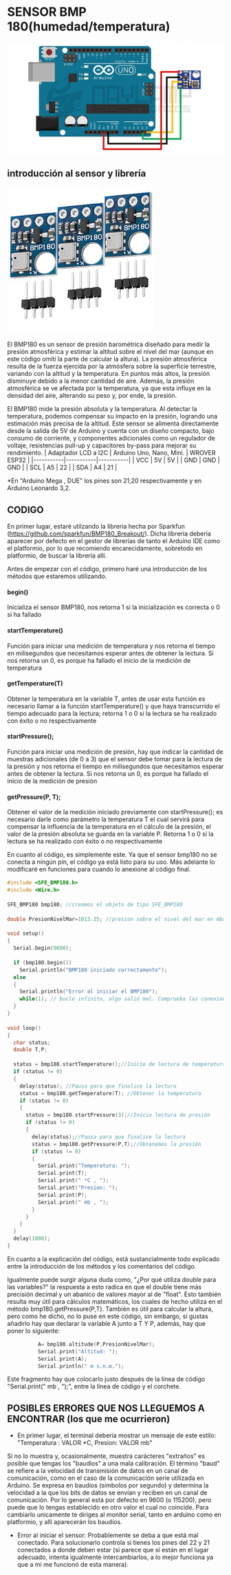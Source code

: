 # SENSOR BMP 180(humedad/temperatura)
![conexionsensor](ImagenesT/4317large.jpg)
## introducción al sensor y librería
![bmp180](ImagenesT/bmp180.jpg)


El BMP180 es un sensor de presión barométrica diseñado para medir la presión atmosférica y estimar la altitud sobre el nivel del mar (aunque en este código omití la parte de calcular la altura). La presión atmosférica resulta de la fuerza ejercida por la atmósfera sobre la superficie terrestre, variando con la altitud y la temperatura. En puntos más altos, la presión disminuye debido a la menor cantidad de aire. Además, la presión atmosférica se ve afectada por la temperatura, ya que esta influye en la densidad del aire, alterando su peso y, por ende, la presión.

El BMP180 mide la presión absoluta y la temperatura. Al detectar la temperatura, podemos compensar su impacto en la presión, logrando una estimación más precisa de la altitud. Este sensor se alimenta directamente desde la salida de 5V de Arduino y cuenta con un diseño compacto, bajo consumo de corriente, y componentes adicionales como un regulador de voltaje, resistencias pull-up y capacitores by-pass para mejorar su rendimiento.
| Adaptador LCD a I2C | Arduino Uno, Nano, Mini. | WROVER ESP32 |
|-----------|-----------|-----------|
| VCC | 5V | 5V |
| GND | GND | GND |
| SCL | A5 | 22 |
| SDA | A4 | 21 |

*En "Arduino Mega , DUE" los pines son 21,20 respectivamente y en Arduino Leonardo 3,2.

## CODIGO

En primer lugar, estaré utilzando la libreria hecha por Sparkfun (https://github.com/sparkfun/BMP180_Breakout/). Dicha libreria debería aparecer por defecto en el gestor de librerías de tanto el Arduino IDE como el platformio, por lo que recomiendo encarecidamente, sobretodo en platformio, de buscar la librería allí. 


Antes de empezar con el código, primero haré una introducción de los métodos que estaremos utilizando.
#### begin()
Inicializa el sensor BMP180, nos retorna 1 si la inicialización es correcta o 0 si ha fallado               

#### startTemperature()
Función para iniciar una medición de temperatura y nos retorna el tiempo en milisegundos que necesitamos esperar antes de obtener la lectura. Si nos retorna un 0, es porque ha fallado el inicio de la medición de temperatura

#### getTemperature(T)
Obtener la temperatura en la variable T, antes de usar esta función es necesario llamar a la función startTemperature() y que haya transcurrido el tiempo adecuado para la lectura; retorna 1 o 0 si la lectura se ha realizado con éxito o no respectivamente

#### startPressure();
Función para iniciar una medición de presión, hay que indicar la cantidad de muestras adicionales  (de 0 a 3) que el sensor debe tomar para la lectura de la presión y nos retorna el tiempo en milisegundos que necesitamos esperar antes de obtener la lectura. Si nos retorna un 0, es porque ha fallado el inicio de la medición de presión

#### getPressure(P, T);
Obtener el valor de la medición iniciado previamente con startPressure(); es necesario darle como parámetro la temperatura T el cual servirá para compensar la influencia de la temperatura en el cálculo de la presión, el valor de la presión absoluta se guarda en la variable P. Retorna 1 o 0 si la lectura se ha realizado con éxito o no respectivamente


En cuanto al código, es simplemente este. Ya que el sensor bmp180 no se conecta a ningún pin, el código ya está listo para su uso. Más adelante lo modificaré en funciones para cuando lo anexione al código final.

```C++
#include <SFE_BMP180.h>
#include <Wire.h>

SFE_BMP180 bmp180; //creamos el objeto de tipo SFE_BMP180

double PresionNivelMar=1013.25; //presion sobre el nivel del mar en mbar

void setup()
{
  Serial.begin(9600);

  if (bmp180.begin())
    Serial.println("BMP180 iniciado correctamente");
  else
  {
    Serial.println("Error al iniciar el BMP180");
    while(1); // bucle infinito, algo salió mal. Comprueba las conexiones.
  }
}

void loop()
{
  char status;
  double T,P;
  
  status = bmp180.startTemperature();//Inicio de lectura de temperatura
  if (status != 0)
  {   
    delay(status); //Pausa para que finalice la lectura
    status = bmp180.getTemperature(T); //Obtener la temperatura
    if (status != 0)
    {
      status = bmp180.startPressure(3);//Inicio lectura de presión
      if (status != 0)
      {        
        delay(status);//Pausa para que finalice la lectura        
        status = bmp180.getPressure(P,T);//Obtenemos la presión
        if (status != 0)
        {                  
          Serial.print("Temperatura: ");
          Serial.print(T);
          Serial.print(" *C , ");
          Serial.print("Presion: ");
          Serial.print(P);
          Serial.print(" mb , ");      
        }      
      }      
    }   
  } 
  delay(1000);
}
```

En cuanto a la explicación del código, está sustancialmente todo explicado entre la introducción de los métodos y los comentarios del código.

Igualmente puede surgir alguna duda como, "¿Por qué utiliza double para las variables?" la respuesta a esto radica en que el double tiene más precisión decimal y un abanico de valores mayor al de "float". Esto también resulta muy útil para cálculos matemáticos, los cuales de hecho utiliza en el método bmp180.getPressure(P,T). También es útil para calcular la altura, pero como he dicho, no lo puse en este código, sin embargo, si gustas añadirlo hay que declarar la variable A junto a T Y P, además, hay que poner lo siguiente:

```C++
          A= bmp180.altitude(P,PresionNivelMar);
          Serial.print("Altitud: ");
          Serial.print(A);
          Serial.println(" m s.n.m."); 
```
Este fragmento hay que colocarlo justo después de la línea de código "Serial.print(" mb , ");", entre la línea de código y el corchete.

## POSIBLES ERRORES QUE NOS LLEGUEMOS A ENCONTRAR (los que me ocurrieron)

* En primer lugar, el terminal debería mostrar un mensaje de este estilo: "Temperatura : VALOR *C, Presion: VALOR mb"


Si no lo muestra y, ocasionalmente, muestra carácteres "extraños" es posible que tengas los "baudios" a una mala calibración. 
El término "baud" se refiere a la velocidad de transmisión de datos en un canal de comunicación, como en el caso de la comunicación serie utilizada en Arduino. Se expresa en baudios (símbolos por segundo) y determina la velocidad a la que los bits de datos se envían y reciben en un canal de comunicación. Por lo general está por defecto en 9600 (o 115200), pero puede que lo tengas establecido en otro valor el cual no coincide. Para cambiarlo unicamente te diriges al monitor serial, tanto en arduino como en platformio, y allí aparecerán los baudios. 

* Error al iniciar el sensor: Probablemente se deba a que está mal conectado. Para solucionarlo controla si tienes los pines del 22 y 21 conectados a donde deben estar (si parece que sí están en el lugar adecuado, intenta igualmente intercambiarlos, a lo mejor funciona ya que a mí me funcionó de esta manera).

